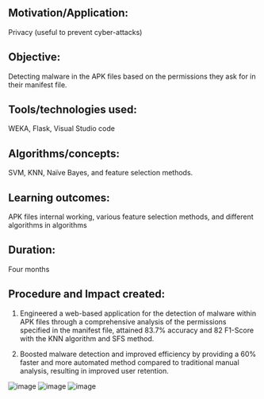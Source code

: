 ## Motivation/Application:  
Privacy (useful to prevent cyber-attacks)
## Objective: 
Detecting malware in the APK files based on the permissions they ask for in their manifest file.
## Tools/technologies used: 
WEKA, Flask, Visual Studio code
## Algorithms/concepts: 
SVM, KNN, Naïve Bayes, and feature selection methods.
## Learning outcomes: 
APK files internal working, various feature selection methods, and different algorithms in algorithms
## Duration: 
Four months
## Procedure and Impact created:
1) Engineered a web-based application for the detection of malware within APK files through a comprehensive analysis of the permissions specified in the manifest file, attained 83.7% accuracy and 82 F1-Score with the KNN algorithm and SFS method.

2) Boosted malware detection and improved efficiency by providing a 60% faster and more automated method compared to traditional manual analysis, resulting in improved user retention.


![image](https://github.com/Saiprasanth15/APK-Guardian/assets/112304380/009b3bd3-338e-4112-92a4-61796aedc6c5)  ![image](https://github.com/Saiprasanth15/APK-Guardian/assets/112304380/35566244-eca1-4c68-ae10-5e1851acef3a) ![image](https://github.com/Saiprasanth15/APK-Guardian/assets/112304380/be395fdb-a073-4d0e-9d28-40b08b712fee)


